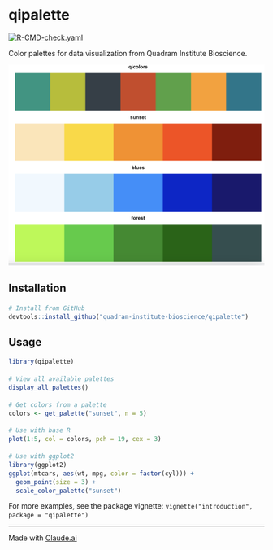 # qipalette

[![R-CMD-check.yaml](https://github.com/quadram-institute-bioscience/qipalette/actions/workflows/R-CMD-check.yaml/badge.svg)](https://github.com/quadram-institute-bioscience/qipalette/actions/workflows/R-CMD-check.yaml)

Color palettes for data visualization from Quadram Institute Bioscience.

![palettes](vignettes/palettes.png)

## Installation

```r
# Install from GitHub
devtools::install_github("quadram-institute-bioscience/qipalette")
```

## Usage

```r
library(qipalette)

# View all available palettes
display_all_palettes()

# Get colors from a palette
colors <- get_palette("sunset", n = 5)

# Use with base R
plot(1:5, col = colors, pch = 19, cex = 3)

# Use with ggplot2
library(ggplot2)
ggplot(mtcars, aes(wt, mpg, color = factor(cyl))) +
  geom_point(size = 3) +
  scale_color_palette("sunset")
```

For more examples, see the package vignette: `vignette("introduction", package = "qipalette")`

---

Made with [Claude.ai](CLAUDE.md)
